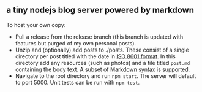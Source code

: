 ## a tiny nodejs blog server powered by markdown
To host your own copy:
- Pull a release from the release branch (this branch is updated with features but purged of my own personal posts).
- Unzip and (optionally) add posts to ./posts. These consist of a single directory per post titled with the date in [ISO 8601 format](https://en.wikipedia.org/wiki/ISO_8601). In this directory add any resources (such as photos) and a file titled `post.md` containing the body text. A subset of [Markdown](https://www.markdownguide.org/) syntax is supported.
- Navigate to the root directory and run `npm start`. The server will default to port 5000.
Unit tests can be run with `npm test`.

